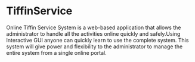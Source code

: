 # TiffinService
Online Tiffin Service System is a web-based application that allows the administrator to handle all the activities online quickly and safely.Using Interactive GUI anyone can quickly learn to use the complete system. This system will give power and flexibility to the administrator to manage the entire system from a single online portal.
